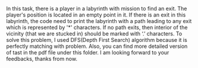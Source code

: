 In this task, there is a player in a labyrinth with mission to find an exit.
The player's position is located in an empty point in it.
If there is an exit in this labyrinth, the code need to print the labyrinth with a path leading to any exit which is represented by '*' characters.
If no path exits, then interior of the vicinity (that we are stucked in) should be marked with ‘.’ characters.
To solve this problem, I used DFS(Depth First Search) algorithm because it is perfectly matching with problem.
Also, you can find more detailed version of tast in the pdf file under this folder.
I am looking forward to your feedbacks, thanks from now.

